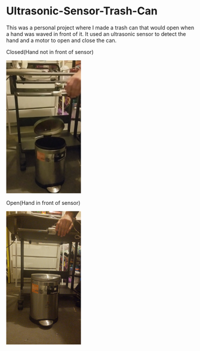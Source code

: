 # Ultrasonic-Sensor-Trash-Can
This was a personal project where I made a trash can that would open when a hand was waved in front of it. It used an ultrasonic sensor to detect the hand and a motor to open and close the can.



Closed(Hand not in front of sensor)

<img src="handOver.jpg" alt="hand" width="200"/>


Open(Hand in front of sensor)

<img src="noHand.jpg" alt="noHand" width="200"/>


